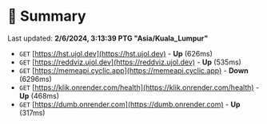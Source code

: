 # 📖 Summary
Last updated: **2/6/2024, 3:13:39 PTG "Asia/Kuala_Lumpur"**

- `GET` [https://hst.ujol.dev](https://hst.ujol.dev) - **Up** (626ms)
- `GET` [https://reddviz.ujol.dev](https://reddviz.ujol.dev) - **Up** (535ms)
- `GET` [https://memeapi.cyclic.app](https://memeapi.cyclic.app) - **Down** (6296ms)
- `GET` [https://klik.onrender.com/health](https://klik.onrender.com/health) - **Up** (468ms)
- `GET` [https://dumb.onrender.com](https://dumb.onrender.com) - **Up** (317ms)
